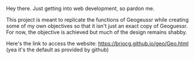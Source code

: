 Hey there.
Just getting into web development, so pardon me.

This project is meant to replicate the functions of Geogeussr while creating some of my own objectives so that it isn't just an exact copy of Geoguessr.
For now, the objective is achieved but much of the design remains shabby.

Here's the link to access the website: https://briocg.github.io/geo/Geo.html (yea it's the default as provided by github)
